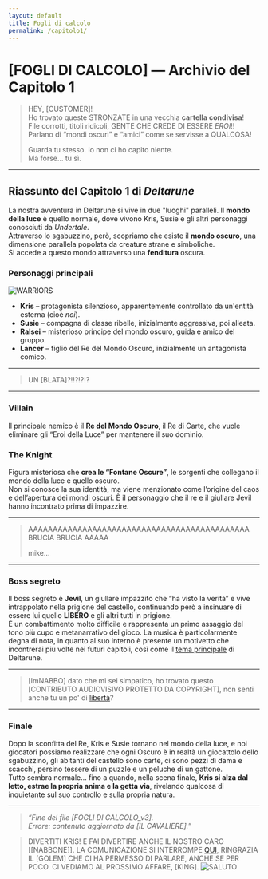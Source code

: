 ```yaml
---
layout: default
title: Fogli di calcolo
permalink: /capitolo1/
---
```


# [FOGLI DI CALCOLO] — Archivio del Capitolo 1

> HEY, [CUSTOMER]!  
> Ho trovato queste STRONZATE in una vecchia **cartella condivisa**!  
> File corrotti, titoli ridicoli, GENTE CHE CREDE DI ESSERE *EROI*!!  
> Parlano di “mondi oscuri” e “amici” come se servisse a QUALCOSA!  
>  
> Guarda tu stesso. Io non ci ho capito niente.  
> Ma forse… tu sì.  

---

## Riassunto del Capitolo 1 di *Deltarune*

La nostra avventura in Deltarune si vive in due "luoghi" paralleli.
Il **mondo della luce** è quello normale, dove vivono Kris, Susie e gli altri personaggi conosciuti da *Undertale*.  
Attraverso lo sgabuzzino, però, scopriamo che esiste il **mondo oscuro**, una dimensione parallela popolata da creature strane e simboliche.  
Si accede a questo mondo attraverso una **fenditura** oscura.

### Personaggi principali
![WARRIORS](https://static.wikia.nocookie.net/vsbattles/images/b/bb/Heroes_of_Legend.png/revision/latest?cb=20230402071324)
- **Kris** – protagonista silenzioso, apparentemente controllato da un'entità esterna (cioè *noi*).  
- **Susie** – compagna di classe ribelle, inizialmente aggressiva, poi alleata.  
- **Ralsei** – misterioso principe del mondo oscuro, guida e amico del gruppo.  
- **Lancer** – figlio del Re del Mondo Oscuro, inizialmente un antagonista comico. 

---
> UN [BLATA]?!!?!?!?
---

### Villain
Il principale nemico è il **Re del Mondo Oscuro**, il Re di Carte, che vuole eliminare gli “Eroi della Luce” per mantenere il suo dominio.

### The Knight
Figura misteriosa che **crea le “Fontane Oscure”**, le sorgenti che collegano il mondo della luce e quello oscuro.  
Non si conosce la sua identità, ma viene menzionato come l’origine del caos e dell’apertura dei mondi oscuri. È il personaggio che il re e il giullare Jevil hanno incontrato prima di impazzire.

---
> AAAAAAAAAAAAAAAAAAAAAAAAAAAAAAAAAAAAAAAAAAAAA
> BRUCIA
> BRUCIA
> AAAAA
>
> mike...
---

### Boss segreto
Il boss segreto è **Jevil**, un giullare impazzito che “ha visto la verità” e vive intrappolato nella prigione del castello, continuando però a insinuare di essere lui quello **LIBERO** e gli altri tutti in prigione.  
È un combattimento molto difficile e rappresenta un primo assaggio del tono più cupo e metanarrativo del gioco. La musica è particolarmente degna di nota, in quanto al suo interno è presente un motivetto che incontrerai più volte nei futuri capitoli, così come il [tema principale](https://www.youtube.com/watch?v=B5NY09tJcts) di Deltarune.

---
> [ImNABBO] dato che mi sei simpatico, ho trovato questo [CONTRIBUTO AUDIOVISIVO PROTETTO DA COPYRIGHT], non senti anche tu un po' di [libertà](https://www.youtube.com/watch?v=1XdBFZxJYvM)?
---

### Finale
Dopo la sconfitta del Re, Kris e Susie tornano nel mondo della luce, e noi giocatori possiamo realizzare che ogni Oscuro è in realtà un giocattolo dello sgabuzzino, gli abitanti del castello sono carte, ci sono pezzi di dama e scacchi, persino tessere di un puzzle e un peluche di un gattone.  
Tutto sembra normale… fino a quando, nella scena finale, **Kris si alza dal letto, estrae la propria anima e la getta via**, rivelando qualcosa di inquietante sul suo controllo e sulla propria natura.

---

> *“Fine del file [FOGLI DI CALCOLO_v3].*  
> *Errore: contenuto aggiornato da [IL CAVALIERE].*”  

> DIVERTITI KRIS! E FAI DIVERTIRE ANCHE IL NOSTRO CARO [[NABBONE]]. LA COMUNICAZIONE SI INTERROMPE [QUI](https://deltarune.com/dog/), RINGRAZIA IL [GOLEM] CHE CI HA PERMESSO DI PARLARE, ANCHE SE PER POCO. CI VEDIAMO AL PROSSIMO AFFARE, [KING]. 
![SALUTO](https://preview.redd.it/lets-talk-about-friend-v0-zom7ekba800f1.jpeg?auto=webp&s=3ea39b4a6790e8633eccbf0b802014a34c019954)